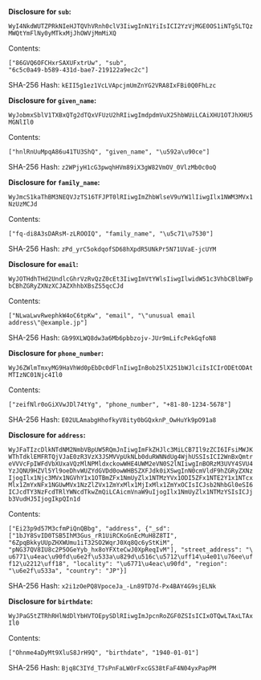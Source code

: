 __Disclosure for `sub`:__

```
WyI4NkdWUTZPRkNIeHJTQVhVRnh0clV3IiwgInN1YiIsICI2YzVjMGE0OS1iNTg5LTQz
MWQtYmFlNy0yMTkxMjJhOWVjMmMiXQ
```

Contents:

```
["86GVQ6OFCHxrSAXUFxtrUw", "sub",
"6c5c0a49-b589-431d-bae7-219122a9ec2c"]
```

SHA-256 Hash: `kEII5g1ez1VcLVApcjmUmZnYG2VRA8IxFBi0Q0FhLzc`

__Disclosure for `given_name`:__

```
WyJobmxSblV1TXBxQTg2dTQxVFUzU2hRIiwgImdpdmVuX25hbWUiLCAiXHU1OTJhXHU5
MGNlIl0
```

Contents:

```
["hnlRnUuMpqA86u41TU3ShQ", "given_name", "\u592a\u90ce"]
```

SHA-256 Hash: `z2WPjyH1cG3pwqhHVm89iX3gW82VmOV_0VlzMb0c0oQ`

__Disclosure for `family_name`:__

```
WyJmcS1kaThBM3NEQVJzTS16TFJPT0lRIiwgImZhbWlseV9uYW1lIiwgIlx1NWM3MVx1
NzUzMCJd
```

Contents:

```
["fq-di8A3sDARsM-zLROOIQ", "family_name", "\u5c71\u7530"]
```

SHA-256 Hash: `zPd_yrC5okdqofSD68hXpdR5UNkPr5N71UVaE-jcUYM`

__Disclosure for `email`:__

```
WyJOTHdhTHd2UndlcGhrVzRvQzZ0cEt3IiwgImVtYWlsIiwgIlwidW51c3VhbCBlbWFp
bCBhZGRyZXNzXCJAZXhhbXBsZS5qcCJd
```

Contents:

```
["NLwaLwvRwephkW4oC6tpKw", "email", "\"unusual email
address\"@example.jp"]
```

SHA-256 Hash: `Gb99XLWQ8dw3a6Mb6pbbzojv-JUr9mLifcPekGqfoN8`

__Disclosure for `phone_number`:__

```
WyJ6ZWlmTmxyMG9HaVhWd0pEbDc0dFlnIiwgInBob25lX251bWJlciIsICIrODEtODAt
MTIzNC01Njc4Il0
```

Contents:

```
["zeifNlr0oGiXVwJDl74tYg", "phone_number", "+81-80-1234-5678"]
```

SHA-256 Hash: `E02ULAmabgHhofkyV8ity0bGQxknP_OwHuYk9pO91a8`

__Disclosure for `address`:__

```
WyJFaTIzcDlkNTdNM2NmbVBpUW5RQmJnIiwgImFkZHJlc3MiLCB7Il9zZCI6IFsiMWJK
WThTdklEMFRTQjVJaE0zR3VzX3JSMVVpUkNLb0duRWNNdUg4WjhUSSIsICI2WnBxQmtr
eVVVcFpIWFdVbXUxaVQzMlNPMldxckowWHE4UWM2eVN0S2lNIiwgInBORzM3UVY4SVU4
YzJQNU9HZVl5Yl9oeDhvWUZYdGVDd0owWHBSZXFJdk0iXSwgInN0cmVldF9hZGRyZXNz
IjogIlx1Njc3MVx1NGVhY1x1OTBmZFx1NmUyZlx1NTMzYVx1ODI5ZFx1NTE2Y1x1NTcx
Mlx1ZmYxNFx1NGUwMVx1NzZlZVx1ZmYxMlx1MjIxMlx1ZmYxOCIsICJsb2NhbGl0eSI6
ICJcdTY3NzFcdTRlYWNcdTkwZmQiLCAicmVnaW9uIjogIlx1NmUyZlx1NTMzYSIsICJj
b3VudHJ5IjogIkpQIn1d
```

Contents:

```
["Ei23p9d57M3cfmPiQnQBbg", "address", {"_sd":
["1bJY8SvID0TSB5IhM3Gus_rR1UiRCKoGnEcMuH8Z8TI",
"6ZpqBkkyUUpZHXWUmu1iT32SO2WqrJ0Xq8Qc6yStKiM",
"pNG37QV8IU8c2P5OGeYyb_hx8oYFXteCwJ0XpReqIvM"], "street_address": "\
u6771\u4eac\u90fd\u6e2f\u533a\u829d\u516c\u5712\uff14\u4e01\u76ee\uf
f12\u2212\uff18", "locality": "\u6771\u4eac\u90fd", "region":
"\u6e2f\u533a", "country": "JP"}]
```

SHA-256 Hash: `x2i1zOePQ8VpoceJa_-Ln89TD7d-Px4BAY4G9sjELNk`

__Disclosure for `birthdate`:__

```
WyJPaG5tZTRhRHlNdDlYbHVTOEpySDlRIiwgImJpcnRoZGF0ZSIsICIxOTQwLTAxLTAx
Il0
```

Contents:

```
["Ohnme4aDyMt9XluS8JrH9Q", "birthdate", "1940-01-01"]
```

SHA-256 Hash: `Bjq8C3IYd_T7sPnFaLW0rFxcGS38tFaF4N04yxPapPM`